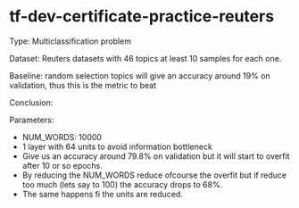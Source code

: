 # tf-dev-certificate-practice-reuters

Type: Multiclassification problem

Dataset: Reuters datasets with 46 topics at least 10 samples for each one.

Baseline: random selection topics will give an accuracy around 19% on validation, thus this is the metric to beat

Conclusion:
 
Parameters:
- NUM_WORDS: 10000
- 1 layer with 64 units to avoid information bottleneck
- Give us an accuracy around 79.8% on validation but it will start to overfit after 10 or so epochs.
- By reducing the NUM_WORDS reduce ofcourse the overfit but if reduce too much (lets say to 100) the accuracy drops to 68%.
- The same happens fi the units are reduced.
